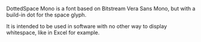 DottedSpace Mono is a font based on Bitstream Vera Sans Mono, but with a build-in dot for the space glyph.

It is intended to be used in software with no other way to display whitespace, like in Excel for example.
